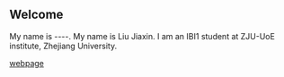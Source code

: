 ## Welcome 

My name is ----. 
My name is Liu Jiaxin. 
I am an IBI1 student at ZJU-UoE institute, Zhejiang University.

[webpage](https://3220111903bit.github.io) 
